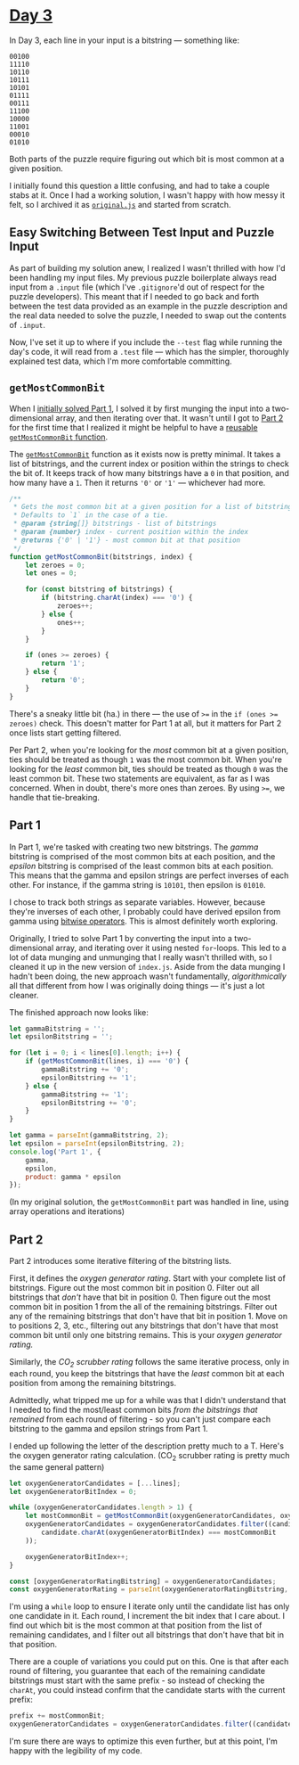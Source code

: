 # [Day 3](https://adventofcode.com/2021/day/3)

In Day 3, each line in your input is a bitstring — something like:

```
00100
11110
10110
10111
10101
01111
00111
11100
10000
11001
00010
01010
```

Both parts of the puzzle require figuring out which bit is most common at a given position.

I initially found this question a little confusing, and had to take a couple stabs at it. Once I had a working solution, I wasn't happy with how messy it felt, so I archived it as [`original.js`](/03/original.js) and started from scratch.

## Easy Switching Between Test Input and Puzzle Input

As part of building my solution anew, I realized I wasn't thrilled with how I'd been handling my input files. My previous puzzle boilerplate always read input from a `.input` file (which I've `.gitignore`'d out of respect for the puzzle developers). This meant that if I needed to go back and forth between the test data provided as an example in the puzzle description and the real data needed to solve the puzzle, I needed to swap out the contents of `.input`.

Now, I've set it up to where if you include the `--test` flag while running the day's code, it will read from a `.test` file — which has the simpler, thoroughly explained test data, which I'm more comfortable committing.

## `getMostCommonBit`

When I [initially solved Part 1](#part-1), I solved it by first munging the input into a two-dimensional array, and then iterating over that. It wasn't until I got to [Part 2](#part-2) for the first time that I realized it might be helpful to have a [reusable `getMostCommonBit` function](https://github.com/BenDMyers/Advent_Of_Code_2021/blob/main/03/original.js#L40-L64).

The [`getMostCommonBit`](https://github.com/BenDMyers/Advent_Of_Code_2021/blob/main/03/index.js#L11-L35) function as it exists now is pretty minimal. It takes a list of bitstrings, and the current index or position within the strings to check the bit of. It keeps track of how many bitstrings have a `0` in that position, and how many have a `1`. Then it returns `'0'` or `'1'` — whichever had more.

```js
/**
 * Gets the most common bit at a given position for a list of bitstrings.
 * Defaults to `1` in the case of a tie.
 * @param {string[]} bitstrings - list of bitstrings
 * @param {number} index - current position within the index
 * @returns {'0' | '1'} - most common bit at that position
 */
function getMostCommonBit(bitstrings, index) {
	let zeroes = 0;
	let ones = 0;

	for (const bitstring of bitstrings) {
		if (bitstring.charAt(index) === '0') {
			zeroes++;
		} else {
			ones++;
		}
	}

	if (ones >= zeroes) {
		return '1';
	} else {
		return '0';
	}
}
```

There's a sneaky little bit (ha.) in there — the use of `>=` in the `if (ones >= zeroes)` check. This doesn't matter for Part 1 at all, but it matters for Part 2 once lists start getting filtered.

Per Part 2, when you're looking for the *most* common bit at a given position, ties should be treated as though `1` was the most common bit. When you're looking for the *least* common bit, ties should be treated as though `0` was the least common bit. These two statements are equivalent, as far as I was concerned. When in doubt, there's more ones than zeroes. By using `>=`, we handle that tie-breaking.

## Part 1

In Part 1, we're tasked with creating two new bitstrings. The *gamma* bitstring is comprised of the most common bits at each position, and the *epsilon* bitstring is comprised of the least common bits at each position. This means that the gamma and epsilon strings are perfect inverses of each other. For instance, if the gamma string is `10101`, then epsilon is `01010`.

I chose to track both strings as separate variables. However, because they're inverses of each other, I probably could have derived epsilon from gamma using [bitwise operators](https://www.w3schools.com/js/js_bitwise.asp). This is almost definitely worth exploring.

Originally, I tried to solve Part 1 by converting the input into a two-dimensional array, and iterating over it using nested `for`-loops. This led to a lot of data munging and unmunging that I really wasn't thrilled with, so I cleaned it up in the new version of `index.js`. Aside from the data munging I hadn't been doing, the new approach wasn't fundamentally, *algorithmically* all that different from how I was originally doing things — it's just a lot cleaner.

The finished approach now looks like:

```js
let gammaBitstring = '';
let epsilonBitstring = '';

for (let i = 0; i < lines[0].length; i++) {
	if (getMostCommonBit(lines, i) === '0') {
		gammaBitstring += '0';
		epsilonBitstring += '1';
	} else {
		gammaBitstring += '1';
		epsilonBitstring += '0';
	}
}

let gamma = parseInt(gammaBitstring, 2);
let epsilon = parseInt(epsilonBitstring, 2);
console.log('Part 1', {
	gamma,
	epsilon,
	product: gamma * epsilon
});
```

(In my original solution, the `getMostCommonBit` part was handled in line, using array operations and iterations)

## Part 2

Part 2 introduces some iterative filtering of the bitstring lists.

First, it defines the *oxygen generator rating*. Start with your complete list of bitstrings. Figure out the most common bit in position 0. Filter out all bitstrings that *don't* have that bit in position 0. Then figure out the most common bit in position 1 from the all of the remaining bitstrings. Filter out any of the remaining bitstrings that don't have that bit in position 1. Move on to positions 2, 3, etc., filtering out any bitstrings that don't have that most common bit until only one bitstring remains. This is your *oxygen generator rating.*

Similarly, the *CO<sub>2</sub> scrubber rating* follows the same iterative process, only in each round, you keep the bitstrings that have the *least* common bit at each position from among the remaining bitstrings.

Admittedly, what tripped me up for a while was that I didn't understand that I needed to find the most/least common bits *from the bitstrings that remained* from each round of filtering - so you can't just compare each bitstring to the gamma and epsilon strings from Part 1.

I ended up following the letter of the description pretty much to a T. Here's the oxygen generator rating calculation. (CO<sub>2</sub> scrubber rating is pretty much the same general pattern)


```js
let oxygenGeneratorCandidates = [...lines];
let oxygenGeneratorBitIndex = 0;

while (oxygenGeneratorCandidates.length > 1) {
	let mostCommonBit = getMostCommonBit(oxygenGeneratorCandidates, oxygenGeneratorBitIndex);
	oxygenGeneratorCandidates = oxygenGeneratorCandidates.filter((candidate) => (
		candidate.charAt(oxygenGeneratorBitIndex) === mostCommonBit
	));

	oxygenGeneratorBitIndex++;
}

const [oxygenGeneratorRatingBitstring] = oxygenGeneratorCandidates;
const oxygenGeneratorRating = parseInt(oxygenGeneratorRatingBitstring, 2);
```

I'm using a `while` loop to ensure I iterate only until the candidate list has only one candidate in it. Each round, I increment the bit index that I care about. I find out which bit is the most common at that position from the list of remaining candidates, and I filter out all bitstrings that don't have that bit in that position.

There are a couple of variations you could put on this. One is that after each round of filtering, you guarantee that each of the remaining candidate bitstrings must start with the same prefix - so instead of checking the `charAt`, you could instead confirm that the candidate starts with the current prefix:

```js
prefix += mostCommonBit;
oxygenGeneratorCandidates = oxygenGeneratorCandidates.filter((candidate) => candidate.startsWith(prefix));
```

I'm sure there are ways to optimize this even further, but at this point, I'm happy with the legibility of my code.